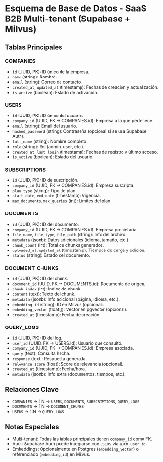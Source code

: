 # Esquema de Base de Datos - SaaS B2B Multi-tenant (Supabase + Milvus)

## Tablas Principales

### COMPANIES
- `id` (UUID, PK): ID único de la empresa.
- `name` (string): Nombre.
- `email` (string): Correo de contacto.
- `created_at`, `updated_at` (timestamp): Fechas de creación y actualización.
- `is_active` (boolean): Estado de activación.

### USERS
- `id` (UUID, PK): ID único del usuario.
- `company_id` (UUID, FK → COMPANIES.id): Empresa a la que pertenece.
- `email` (string): Email del usuario.
- `hashed_password` (string): Contraseña (opcional si se usa Supabase Auth).
- `full_name` (string): Nombre completo.
- `role` (string): Rol (admin, user, etc.).
- `created_at`, `last_login` (timestamp): Fechas de registro y último acceso.
- `is_active` (boolean): Estado del usuario.

### SUBSCRIPTIONS
- `id` (UUID, PK): ID de suscripción.
- `company_id` (UUID, FK → COMPANIES.id): Empresa suscripta.
- `plan_type` (string): Tipo de plan.
- `start_date`, `end_date` (timestamp): Vigencia.
- `max_documents`, `max_queries` (int): Límites del plan.

### DOCUMENTS
- `id` (UUID, PK): ID del documento.
- `company_id` (UUID, FK → COMPANIES.id): Empresa propietaria.
- `file_name`, `file_type`, `file_path` (string): Info del archivo.
- `metadata` (jsonb): Datos adicionales (idioma, tamaño, etc.).
- `chunk_count` (int): Total de chunks generados.
- `uploaded_at`, `updated_at` (timestamp): Tiempos de carga y edición.
- `status` (string): Estado del documento.

### DOCUMENT_CHUNKS
- `id` (UUID, PK): ID del chunk.
- `document_id` (UUID, FK → DOCUMENTS.id): Documento de origen.
- `chunk_index` (int): Índice de chunk.
- `content` (text): Texto del chunk.
- `metadata` (jsonb): Info adicional (página, idioma, etc.).
- `embedding_id` (string): ID en Milvus (opcional).
- `embedding_vector` (float[]): Vector en pgvector (opcional).
- `created_at` (timestamp): Fecha de creación.

### QUERY_LOGS
- `id` (UUID, PK): ID del log.
- `user_id` (UUID, FK → USERS.id): Usuario que consultó.
- `company_id` (UUID, FK → COMPANIES.id): Empresa asociada.
- `query` (text): Consulta hecha.
- `response` (text): Respuesta generada.
- `relevance_score` (float): Score de relevancia (opcional).
- `created_at` (timestamp): Fecha/hora.
- `metadata` (jsonb): Info extra (documentos, tiempos, etc.).

## Relaciones Clave

- `COMPANIES` → 1:N → `USERS`, `DOCUMENTS`, `SUBSCRIPTIONS`, `QUERY_LOGS`
- `DOCUMENTS` → 1:N → `DOCUMENT_CHUNKS`
- `USERS` → 1:N → `QUERY_LOGS`

## Notas Especiales

- Multi-tenant: Todas las tablas principales tienen `company_id` como FK.
- Auth: Supabase Auth puede integrarse con `USERS` vía `auth_user_id`.
- Embeddings: Opcionalmente en Postgres (`embedding_vector`) o referenciado (`embedding_id`) en Milvus.
